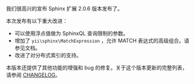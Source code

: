 我们很高兴的宣布 Sphinx 扩展 2.0.6 版本发布了。

本次发布有以下重大改进：

* 可以使用浮点值做为 SphinxQL 查询限制的参数。
* 增加了 `yii\sphinx\MatchExpression` ，允许 MATCH 表达式的高级组合。请参见文档。
* 改进了对分布式索引的支持。

本版本还提供了其他功能的增强和 bug 的修复。关于这个版本更新的完整列表，请参阅 [CHANGELOG](https://github.com/yiisoft/yii2-sphinx/blob/2.0.6/CHANGELOG.md)。
